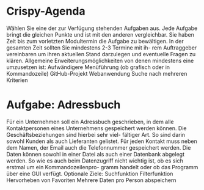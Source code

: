 # Crispy-Agenda

Wählen Sie eine der zur Verfügung stehenden Aufgaben aus. Jede Aufgabe bringt die gleichen
Punkte und ist mit den anderen vergleichbar. Sie haben Zeit bis zum vorletzten Modultermin
die Aufgabe zu bewältigen. In der gesamten Zeit sollten Sie mindestens 2-3 Termine mit ih-
rem Auftraggeber vereinbaren um ihren aktuellen Stand darzulegen und eventuelle Fragen zu
klären.
Allgemeine Erweiterungsmöglichkeiten von denen mindestens eine umzusetzen ist:
Aufwändigere Menüführung (ob grafisch oder in Kommandozeile)
GitHub-Projekt
Webanwendung
Suche nach mehreren Kriterien

# Aufgabe: Adressbuch
Für ein Unternehmen soll ein Adressbuch geschrieben, in dem alle Kontaktpersonen eines
Unternehmens gespeichert werden können. Die Geschäftsbeziehungen sind hierbei sehr viel-
fältiger Art. So sind darin sowohl Kunden als auch Lieferanten gelistet.
Für jeden Kontakt muss neben dem Namen, der Email auch die Telefonnummer gespeichert
werden.
Die Daten können sowohl in einer Datei als auch einer Datenbank abgelegt werden. So wie
es auch beim Datenzugriff nicht wichtig ist, ob es sich erstmal um ein Kommandozeilenpro-
gramm handelt oder ob das Programm über eine GUI verfügt.
Optionale Ziele:
Suchfunktion
Filterfunktion
Hervorheben von Favoriten
Mehrere Daten pro Person abspeichern

